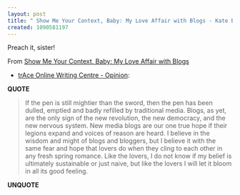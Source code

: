 ```yaml
---
layout: post
title: " Show Me Your Context, Baby: My Love Affair with Blogs - Kate Baggott"
created: 1090581197
---
```

Preach it, sister!

From <a href="http://trace.ntu.ac.uk/Opinion/index.cfm?article=111">Show Me Your Context, Baby: My Love Affair with Blogs
 - trAce Online Writing Centre - Opinion</a>:
<p><strong>QUOTE</strong></p><blockquote>If the pen is still mightier than the sword, then the pen has been dulled, emptied and badly refilled by traditional media. Blogs, as yet, are the only sign of the new revolution, the new democracy, and the new nervous system. New media blogs are our one true hope if their legions expand and voices of reason are heard. I believe in the wisdom and might of blogs and bloggers, but I believe it with the same fear and hope that lovers do when they cling to each other in any fresh spring romance. Like the lovers, I do not know if my belief is ultimately sustainable or just naive, but like the lovers I will let it bloom in all its good feeling.</blockquote><p><strong>UNQUOTE</strong></p>


